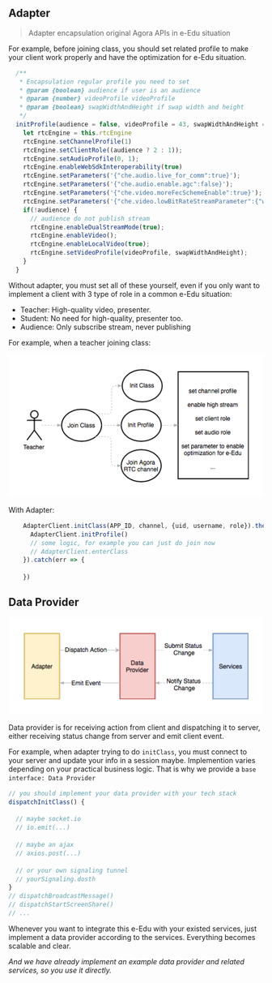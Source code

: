 ## Adapter
> Adapter encapsulation original Agora APIs in e-Edu situation

For example, before joining class, you should set related profile to make your client work properly and have the optimization for e-Edu situation.

``` javascript
  /**
   * Encapsulation regular profile you need to set
   * @param {boolean} audience if user is an audience
   * @param {number} videoProfile videoProfile 
   * @param {boolean} swapWidthAndHeight if swap width and height
   */
  initProfile(audience = false, videoProfile = 43, swapWidthAndHeight = false) {
    let rtcEngine = this.rtcEngine
    rtcEngine.setChannelProfile(1)
    rtcEngine.setClientRole((audience ? 2 : 1));
    rtcEngine.setAudioProfile(0, 1);
    rtcEngine.enableWebSdkInteroperability(true)
    rtcEngine.setParameters('{"che.audio.live_for_comm":true}');
    rtcEngine.setParameters('{"che.audio.enable.agc":false}');
    rtcEngine.setParameters('{"che.video.moreFecSchemeEnable":true}');
    rtcEngine.setParameters('{"che.video.lowBitRateStreamParameter":{"width":192,"height":108,"frameRate":15,"bitRate":100}}');
    if(!audience) {
      // audience do not publish stream
      rtcEngine.enableDualStreamMode(true);
      rtcEngine.enableVideo();
      rtcEngine.enableLocalVideo(true);
      rtcEngine.setVideoProfile(videoProfile, swapWidthAndHeight);
    }
  }
```

Without adapter, you must set all of these yourself, even if you only want to implement a client with 3 type of role in a common e-Edu situation: 
- Teacher: High-quality video, presenter.
- Student: No need for high-quality, presenter too.
- Audience: Only subscribe stream, never publishing

For example, when a teacher joining class:

![join_class](../assets/join_class.png)

With Adapter:

``` javascript
    AdapterClient.initClass(APP_ID, channel, {uid, username, role}).then(() => {
      AdapterClient.initProfile()
      // some logic, for example you can just do join now
      // AdapterClient.enterClass
    }).catch(err => {

    })
```

## Data Provider

![data_provider](../assets/data_provider.png)

Data provider is for receiving action from client and dispatching it to server, 
either receiving status change from server and emit client event.

For example, when adapter trying to do `initClass`, you must connect to your 
server and update your info in a session maybe. Implemention varies depending on 
your practical business logic. That is why we provide a `base interface: Data Provider`

``` javascript
// you should implement your data provider with your tech stack
dispatchInitClass() {

  // maybe socket.io
  // io.emit(...)
  
  // maybe an ajax
  // axios.post(...)

  // or your own signaling tunnel
  // yourSignaling.dosth
}
// dispatchBroadcastMessage()
// dispatchStartScreenShare()
// ...
```

Whenever you want to integrate this e-Edu with your existed services, just implement a data provider 
according to the services. Everything becomes scalable and clear.

*And we have already implement an example data provider and related services, so you use it directly.*